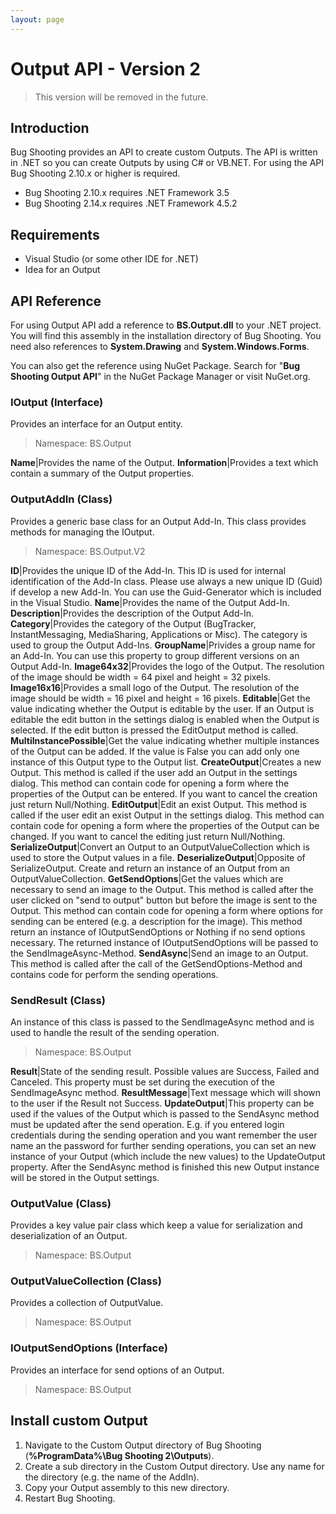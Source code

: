```yaml
---
layout: page
---
```


# Output API - Version 2

> This version will be removed in the future.

## Introduction
Bug Shooting provides an API to create custom Outputs. The API is written in .NET so you can create Outputs by using C# or VB.NET. For using the API Bug Shooting 2.10.x or higher is required.

* Bug Shooting 2.10.x requires .NET Framework 3.5
* Bug Shooting 2.14.x requires .NET Framework 4.5.2

## Requirements
* Visual Studio (or some other IDE for .NET)
* Idea for an Output 

## API Reference
For using Output API add a reference to **BS.Output.dll** to your .NET project. You will find this assembly in the installation directory of Bug Shooting. You need also references to **System.Drawing** and **System.Windows.Forms**.

You can also get the reference using NuGet Package. Search for "**Bug Shooting Output API**" in the NuGet Package Manager or visit NuGet.org.

### IOutput (Interface)
Provides an interface for an Output entity.

> Namespace: BS.Output

**Name**|Provides the name of the Output.
**Information**|Provides a text which contain a summary of the Output properties.

### OutputAddIn (Class)
Provides a generic base class for an Output Add-In. This class provides methods for managing the IOutput.

> Namespace: BS.Output.V2

**ID**|Provides the unique ID of the Add-In. This ID is used for internal identification of the Add-In class. Please use always a new unique ID (Guid) if develop a new Add-In. You can use the Guid-Generator which is included in the Visual Studio.
**Name**|Provides the name of the Output Add-In.
**Description**|Provides the description of the Output Add-In.
**Category**|Provides the category of the Output (BugTracker, InstantMessaging, MediaSharing, Applications or Misc). The category is used to group the Output Add-Ins.
**GroupName**|Privides a group name for an Add-In. You can use this property to group different versions on an Output Add-In.
**Image64x32**|Provides the logo of the Output. The resolution of the image should be width = 64 pixel and height = 32 pixels.
**Image16x16**|Provides a small logo of the Output. The resolution of the image should be width = 16 pixel and height = 16 pixels.
**Editable**|Get the value indicating whether the Output is editable by the user. If an Output is editable the edit button in the settings dialog is enabled when the Output is selected. If the edit button is pressed the EditOutput method is called.
**MultiInstancePossible**|Get the value indicating whether multiple instances of the Output can be added. If the value is False you can add only one instance of this Output type to the Output list.
**CreateOutput**|Creates a new Output. This method is called if the user add an Output in the settings dialog. This method can contain code for opening a form where the properties of the Output can be entered. If you want to cancel the creation just return Null/Nothing.
**EditOutput**|Edit an exist Output. This method is called if the user edit an exist Output in the settings dialog. This method can contain code for opening a form where the properties of the Output can be changed. If you want to cancel the editing just return Null/Nothing.
**SerializeOutput**|Convert an Output to an OutputValueCollection which is used to store the Output values in a file.
**DeserializeOutput**|Opposite of SerializeOutput. Create and return an instance of an Output from an OutputValueCollection.
**GetSendOptions**|Get the values which are necessary to send an image to the Output. This method is called after the user clicked on "send to output" button but before the image is sent to the Output. This method can contain code for opening a form where options for sending can be entered (e.g. a description for the image). This method return an instance of IOutputSendOptions or Nothing if no send options necessary. The returned instance of IOutputSendOptions will be passed to the SendImageAsync-Method.
**SendAsync**|Send an image to an Output. This method is called after the call of the GetSendOptions-Method and contains code for perform the sending operations.
 
### SendResult (Class)
An instance of this class is passed to the SendImageAsync method and is used to handle the result of the sending operation.

> Namespace: BS.Output

**Result**|State of the sending result. Possible values are Success, Failed and Canceled. This property must be set during the execution of the SendImageAsync method.
**ResultMessage**|Text message which will shown to the user if the Result not Success.
**UpdateOutput**|This property can be used if the values of the Output which is passed to the SendAsync method must be updated after the send operation. E.g. if you entered login credentials during the sending operation and you want remember the user name an the password for further sending operations, you can set an new instance of your Output (which include the new values) to the UpdateOutput property. After the SendAsync method is finished this new Output instance will be stored in the Output settings.
 
### OutputValue (Class)
Provides a key value pair class which keep a value for serialization and deserialization of an Output.

> Namespace: BS.Output

### OutputValueCollection (Class)
Provides a collection of OutputValue.

> Namespace: BS.Output

### IOutputSendOptions (Interface)
Provides an interface for send options of an Output.

> Namespace: BS.Output

## Install custom Output
1. Navigate to the Custom Output directory of Bug Shooting (**%ProgramData%\Bug Shooting 2\Outputs**).
2. Create a sub directory in the Custom Output directory. Use any name for the directory (e.g. the name of the AddIn).
3. Copy your Output assembly to this new directory.
4. Restart Bug Shooting.
